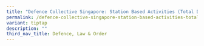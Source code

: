 ```yaml
---
title: "Defence Collective Singapore: Station Based Activities (Total Defence)"
permalink: /defence-collective-singapore-station-based-activities-total-defence/
variant: tiptap
description: ""
third_nav_title: Defence, Law & Order
---
```

